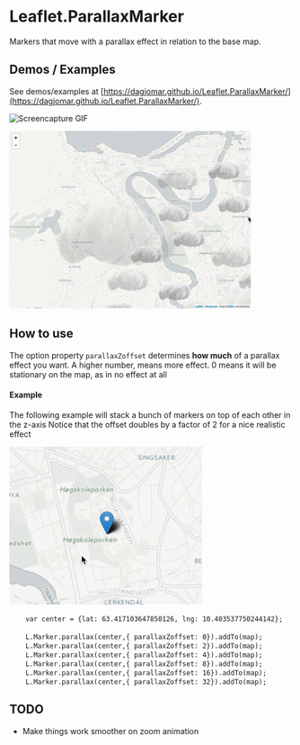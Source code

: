# Leaflet.ParallaxMarker

Markers that move with a parallax effect in relation to the base map.


## Demos / Examples
See demos/examples at [https://dagjomar.github.io/Leaflet.ParallaxMarker/](https://dagjomar.github.io/Leaflet.ParallaxMarker/).


![Screencapture GIF](examples/leaflet.parallaxmarker.demo.floatinglabels.gif)

![Screencapture GIF](examples/leaflet-parallaxmarker-demo-clouds-small.gif)


## How to use

The option property `parallaxZoffset` determines **how much** of a parallax effect you want.
A higher number, means more effect.
0 means it will be stationary on the map, as in no effect at all

#### Example

The following example will stack a bunch of markers on top of each other in the z-axis
Notice that the offset doubles by a factor of 2 for a nice realistic effect


![Screencapture GIF](examples/leaflet.parallaxmarker.demo.minimumexample.gif)

```
    var center = {lat: 63.417103647850126, lng: 10.403537750244142};

    L.Marker.parallax(center,{ parallaxZoffset: 0}).addTo(map);
    L.Marker.parallax(center,{ parallaxZoffset: 2}).addTo(map);
    L.Marker.parallax(center,{ parallaxZoffset: 4}).addTo(map);
    L.Marker.parallax(center,{ parallaxZoffset: 8}).addTo(map);
    L.Marker.parallax(center,{ parallaxZoffset: 16}).addTo(map);
    L.Marker.parallax(center,{ parallaxZoffset: 32}).addTo(map);
```

## TODO
- Make things work smoother on zoom animation